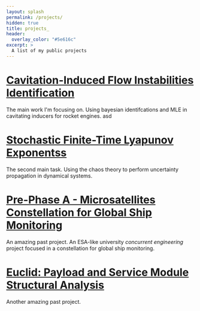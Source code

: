 ```yaml
---
layout: splash
permalink: /projects/
hidden: true
title: projects_
header:
  overlay_color: "#5e616c"
excerpt: >
  A list of my public projects
---
```

# [Cavitation-Induced Flow Instabilities Identification](/blog/post-future-date)
The main work I'm focusing on. Using bayesian identifcations and MLE in cavitating inducers for rocket engines. asd

# [Stochastic Finite-Time Lyapunov Exponentss]()
The second main task. Using the chaos theory to perform uncertainty propagation in dynamical systems.

# [Pre-Phase A - Microsatellites Constellation for Global Ship Monitoring]()
An amazing past project. An ESA-like university <em>concurrent engineering</em> project focused in a constellation for global ship monitoring.

# [Euclid: Payload and Service Module Structural Analysis]()
Another amazing past project.
